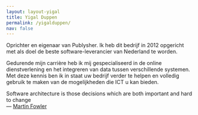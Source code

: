 ```yaml
---
layout: layout-yigal
title: Yigal Duppen
permalink: /yigalduppen/
nav: false
---
```


Oprichter en eigenaar van Publysher. Ik heb dit bedrijf in 2012 opgericht met als doel de beste software-leverancier van Nederland te worden.

Gedurende mijn carrière heb ik mij gespecialiseerd in de online dienstverlening en het integreren van data tussen verschillende systemen. Met deze kennis ben ik in staat uw bedrijf verder te helpen en volledig gebruik te maken van de mogelijkheden die ICT u kan bieden.


<div class="home-quote">
	<p>Software architecture is those decisions which are both important and hard to change <br>— <a href="https://martinfowler.com/" target="_blank">Martin Fowler</a></p>
</div>
